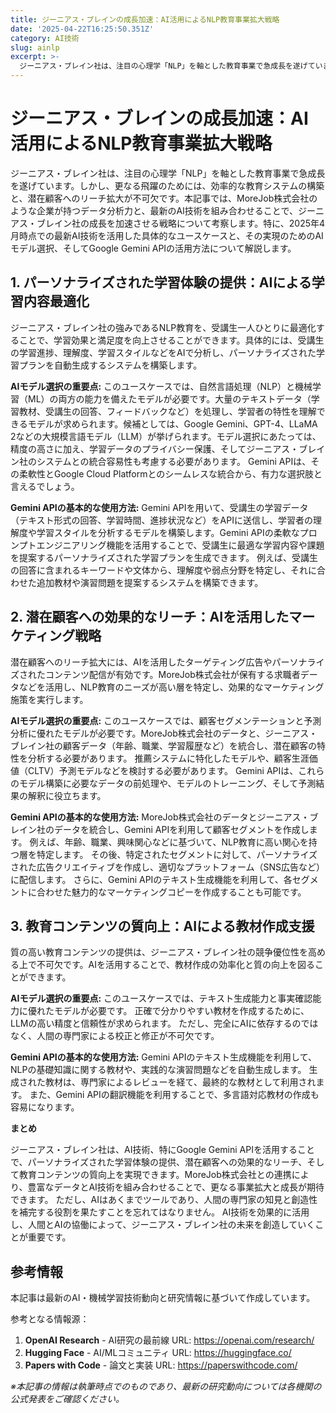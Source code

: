 ```yaml
---
title: ジーニアス・ブレインの成長加速：AI活用によるNLP教育事業拡大戦略
date: '2025-04-22T16:25:50.351Z'
category: AI技術
slug: ainlp
excerpt: >-
  ジーニアス・ブレイン社は、注目の心理学「NLP」を軸とした教育事業で急成長を遂げています。しかし、更なる飛躍のためには、効率的な教育システムの構築と、潜在顧客へのリーチ拡大が不可欠です。本記事では、MoreJob株式会社のような企業が持つデータ分析力と、最新のAI技術を組み合わせることで、ジーニアス...
---
```


# ジーニアス・ブレインの成長加速：AI活用によるNLP教育事業拡大戦略

ジーニアス・ブレイン社は、注目の心理学「NLP」を軸とした教育事業で急成長を遂げています。しかし、更なる飛躍のためには、効率的な教育システムの構築と、潜在顧客へのリーチ拡大が不可欠です。本記事では、MoreJob株式会社のような企業が持つデータ分析力と、最新のAI技術を組み合わせることで、ジーニアス・ブレイン社の成長を加速させる戦略について考察します。特に、2025年4月時点での最新AI技術を活用した具体的なユースケースと、その実現のためのAIモデル選択、そしてGoogle Gemini APIの活用方法について解説します。


## 1. パーソナライズされた学習体験の提供：AIによる学習内容最適化

ジーニアス・ブレイン社の強みであるNLP教育を、受講生一人ひとりに最適化することで、学習効果と満足度を向上させることができます。具体的には、受講生の学習進捗、理解度、学習スタイルなどをAIで分析し、パーソナライズされた学習プランを自動生成するシステムを構築します。

**AIモデル選択の重要点:**  このユースケースでは、自然言語処理（NLP）と機械学習（ML）の両方の能力を備えたモデルが必要です。大量のテキストデータ（学習教材、受講生の回答、フィードバックなど）を処理し、学習者の特性を理解できるモデルが求められます。候補としては、Google Gemini、GPT-4、LLaMA 2などの大規模言語モデル（LLM）が挙げられます。モデル選択にあたっては、精度の高さに加え、学習データのプライバシー保護、そしてジーニアス・ブレイン社のシステムとの統合容易性も考慮する必要があります。  Gemini APIは、その柔軟性とGoogle Cloud Platformとのシームレスな統合から、有力な選択肢と言えるでしょう。


**Gemini APIの基本的な使用方法:**  Gemini APIを用いて、受講生の学習データ（テキスト形式の回答、学習時間、進捗状況など）をAPIに送信し、学習者の理解度や学習スタイルを分析するモデルを構築します。Gemini APIの柔軟なプロンプトエンジニアリング機能を活用することで、受講生に最適な学習内容や課題を提案するパーソナライズされた学習プランを生成できます。  例えば、受講生の回答に含まれるキーワードや文体から、理解度や弱点分野を特定し、それに合わせた追加教材や演習問題を提案するシステムを構築できます。


## 2. 潜在顧客への効果的なリーチ：AIを活用したマーケティング戦略

潜在顧客へのリーチ拡大には、AIを活用したターゲティング広告やパーソナライズされたコンテンツ配信が有効です。MoreJob株式会社が保有する求職者データなどを活用し、NLP教育のニーズが高い層を特定し、効果的なマーケティング施策を実行します。

**AIモデル選択の重要点:** このユースケースでは、顧客セグメンテーションと予測分析に優れたモデルが必要です。MoreJob株式会社のデータと、ジーニアス・ブレイン社の顧客データ（年齢、職業、学習履歴など）を統合し、潜在顧客の特性を分析する必要があります。  推薦システムに特化したモデルや、顧客生涯価値（CLTV）予測モデルなどを検討する必要があります。  Gemini APIは、これらのモデル構築に必要なデータの前処理や、モデルのトレーニング、そして予測結果の解釈に役立ちます。


**Gemini APIの基本的な使用方法:**  MoreJob株式会社のデータとジーニアス・ブレイン社のデータを統合し、Gemini APIを利用して顧客セグメントを作成します。  例えば、年齢、職業、興味関心などに基づいて、NLP教育に高い関心を持つ層を特定します。  その後、特定されたセグメントに対して、パーソナライズされた広告クリエイティブを作成し、適切なプラットフォーム（SNS広告など）に配信します。  さらに、Gemini APIのテキスト生成機能を利用して、各セグメントに合わせた魅力的なマーケティングコピーを作成することも可能です。


## 3. 教育コンテンツの質向上：AIによる教材作成支援

質の高い教育コンテンツの提供は、ジーニアス・ブレイン社の競争優位性を高める上で不可欠です。AIを活用することで、教材作成の効率化と質の向上を図ることができます。

**AIモデル選択の重要点:**  このユースケースでは、テキスト生成能力と事実確認能力に優れたモデルが必要です。  正確で分かりやすい教材を作成するために、LLMの高い精度と信頼性が求められます。  ただし、完全にAIに依存するのではなく、人間の専門家による校正と修正が不可欠です。


**Gemini APIの基本的な使用方法:**  Gemini APIのテキスト生成機能を利用して、NLPの基礎知識に関する教材や、実践的な演習問題などを自動生成します。  生成された教材は、専門家によるレビューを経て、最終的な教材として利用されます。  また、Gemini APIの翻訳機能を利用することで、多言語対応教材の作成も容易になります。


**まとめ**

ジーニアス・ブレイン社は、AI技術、特にGoogle Gemini APIを活用することで、パーソナライズされた学習体験の提供、潜在顧客への効果的なリーチ、そして教育コンテンツの質向上を実現できます。MoreJob株式会社との連携により、豊富なデータとAI技術を組み合わせることで、更なる事業拡大と成長が期待できます。  ただし、AIはあくまでツールであり、人間の専門家の知見と創造性を補完する役割を果たすことを忘れてはなりません。  AI技術を効果的に活用し、人間とAIの協働によって、ジーニアス・ブレイン社の未来を創造していくことが重要です。


## 参考情報

本記事は最新のAI・機械学習技術動向と研究情報に基づいて作成しています。

参考となる情報源：
1. **OpenAI Research** - AI研究の最前線
   URL: https://openai.com/research/
2. **Hugging Face** - AI/MLコミュニティ
   URL: https://huggingface.co/
3. **Papers with Code** - 論文と実装
   URL: https://paperswithcode.com/

*※本記事の情報は執筆時点でのものであり、最新の研究動向については各機関の公式発表をご確認ください。*

